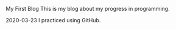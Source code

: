 My First Blog
This is my blog about my progress in programming.


2020-03-23 I practiced using GitHub.

